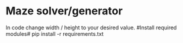 <h1>Maze solver/generator</h1>
In code change width / height to your desired value.
#Install required modules#
pip install -r requirements.txt
